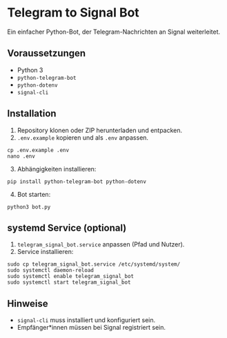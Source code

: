 # Telegram to Signal Bot

Ein einfacher Python-Bot, der Telegram-Nachrichten an Signal weiterleitet.

## Voraussetzungen

- Python 3
- `python-telegram-bot`
- `python-dotenv`
- `signal-cli`

## Installation

1. Repository klonen oder ZIP herunterladen und entpacken.
2. `.env.example` kopieren und als `.env` anpassen.

```
cp .env.example .env
nano .env
```

3. Abhängigkeiten installieren:

```
pip install python-telegram-bot python-dotenv
```

4. Bot starten:

```
python3 bot.py
```

## systemd Service (optional)

1. `telegram_signal_bot.service` anpassen (Pfad und Nutzer).
2. Service installieren:

```
sudo cp telegram_signal_bot.service /etc/systemd/system/
sudo systemctl daemon-reload
sudo systemctl enable telegram_signal_bot
sudo systemctl start telegram_signal_bot
```

## Hinweise

- `signal-cli` muss installiert und konfiguriert sein.
- Empfänger*innen müssen bei Signal registriert sein.